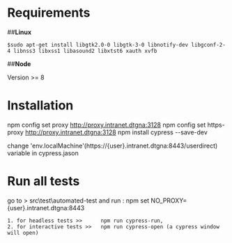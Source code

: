 # **Requirements**

##**Linux**

    $sudo apt-get install libgtk2.0-0 libgtk-3-0 libnotify-dev libgconf-2-4 libnss3 libxss1 libasound2 libxtst6 xauth xvfb

##**Node**

Version >= 8

# **Installation**

npm config set proxy http://proxy.intranet.dtgna:3128
npm config set https-proxy http://proxy.intranet.dtgna:3128
npm install cypress --save-dev

change 'env.localMachine'(https://{user}.intranet.dtgna:8443/userdirect) variable in cypress.jason
# **Run all tests**

go to > src\test\automated-test and run :
    npm set NO_PROXY={user}.intranet.dtgna:8443
    
    1. for headless tests >>      npm run cypress-run,
    2. for interactive tests >>   npm run cypress-open (a cypress window  will open)


